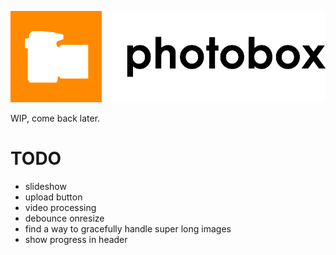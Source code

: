 ![logo](photobox-logo-black.png)

WIP, come back later.

# TODO
* slideshow
* upload button
* video processing
* debounce onresize
* find a way to gracefully handle super long images
* show progress in header